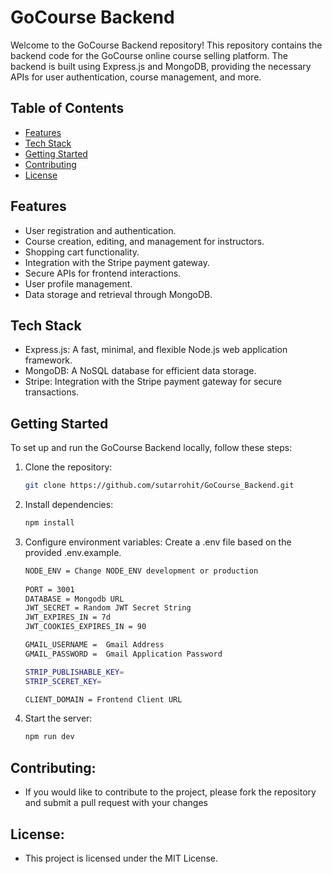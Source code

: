 # GoCourse Backend

Welcome to the GoCourse Backend repository! This repository contains the backend code for the GoCourse online course selling platform. The backend is built using Express.js and MongoDB, providing the necessary APIs for user authentication, course management, and more.

## Table of Contents

- [Features](#features)
- [Tech Stack](#tech-stack)
- [Getting Started](#getting-started)
- [Contributing](#contributing)
- [License](#license)

## Features

- User registration and authentication.
- Course creation, editing, and management for instructors.
- Shopping cart functionality.
- Integration with the Stripe payment gateway.
- Secure APIs for frontend interactions.
- User profile management.
- Data storage and retrieval through MongoDB.

## Tech Stack

- Express.js: A fast, minimal, and flexible Node.js web application framework.
- MongoDB: A NoSQL database for efficient data storage.
- Stripe: Integration with the Stripe payment gateway for secure transactions.

## Getting Started

To set up and run the GoCourse Backend locally, follow these steps:

1. Clone the repository:

   ```bash
   git clone https://github.com/sutarrohit/GoCourse_Backend.git

3. Install dependencies:
   
    ```bash 
    npm install

5. Configure environment variables:
   Create a .env file based on the provided .env.example.
   ```bash
   NODE_ENV = Change NODE_ENV development or production
  
   PORT = 3001
   DATABASE = Mongodb URL
   JWT_SECRET = Random JWT Secret String
   JWT_EXPIRES_IN = 7d
   JWT_COOKIES_EXPIRES_IN = 90

   GMAIL_USERNAME =  Gmail Address
   GMAIL_PASSWORD =  Gmail Application Password

   STRIP_PUBLISHABLE_KEY=  
   STRIP_SCERET_KEY= 

   CLIENT_DOMAIN = Frontend Client URL

6. Start the server:
    ```bash
   npm run dev

 ## Contributing:
- If you would like to contribute to the project, please fork the repository and submit a pull request with your changes

## License:
- This project is licensed under the MIT License.    

